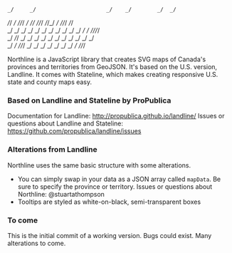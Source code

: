                                                                        
    _/     _/                      _/    _/        _/  _/                       
   _/_/   _/    _/_/_/  _/ _/_/ _/_/_/  _/_/_/    _/      _/_/_/      _/_/    
  _/  _/ _/   _/    _/  _/       _/    _/   _/   _/  _/  _/    _/  _/_/_/_/   
 _/   _/_/   _/    _/  _/       _/    _/   _/   _/  _/  _/    _/  _/          
_/     _/    _/_/_/   _/       _/    _/   _/   _/  _/  _/    _/    _/_/_/     
                                                                       
Northline is a JavaScript library that creates SVG maps of Canada's provinces and territories from GeoJSON.
It's based on the U.S. version, Landline.
It comes with Stateline, which makes creating responsive U.S. state and county maps easy.

### Based on Landline and Stateline by ProPublica
Documentation for Landline: http://propublica.github.io/landline/
Issues or questions about Landline and Stateline: https://github.com/propublica/landline/issues

### Alterations from Landline
Northline uses the same basic structure with some alterations.
* You can simply swap in your data as a JSON array called `mapData`. Be sure to specify the province or territory.
Issues or questions about Northline: @stuartathompson
* Tooltips are styled as white-on-black, semi-transparent boxes

### To come
This is the initial commit of a working version. Bugs could exist. Many alterations to come.
